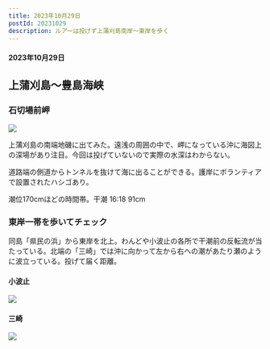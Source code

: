 ```yaml
--- 
title: 2023年10月29日
postId: 20231029
description: ルアーは投げず上蒲刈島南岸〜東岸を歩く
--- 
```

#### 2023年10月29日


## 上蒲刈島〜豊島海峡

### 石切場前岬

![](https://i.gyazo.com/c4ac025f9ceb662b3274d58dcb38a20a.jpg)

上蒲刈島の南端地磯に出てみた。遠浅の周囲の中で、岬になっている沖に海図上の深場があり注目。今回は投げていないので実際の水深はわからない。

道路端の側道からトンネルを抜けて海に出ることができる。護岸にボランティアで設置されたハシゴあり。

潮位170cmほどの時間帯。干潮 16:18 91cm  

### 東岸一帯を歩いてチェック

同島「県民の浜」から東岸を北上。わんどや小波止の各所で干潮前の反転流が当たっている。北端の「三崎」では沖に向かって左から右への潮があたり瀬のように波立っている。投げて届く距離。


#### 小波止

![](https://i.gyazo.com/6e59bbc636c8a8601a31c7378c76d38a.jpg)

#### 三崎

![](https://i.gyazo.com/4ecf12e4cbed4440cd6fee11ad4c0eae.jpg)